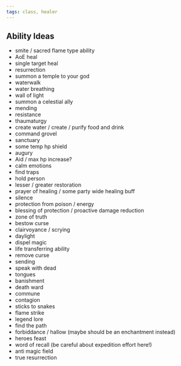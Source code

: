 ```yaml
---
tags: class, healer
---
```

## Ability Ideas
- smite / sacred flame type ability
- AoE heal
- single target heal
- resurrection
- summon a temple to your god
- waterwalk
- water breathing
- wall of light
- summon a celestial ally
- mending
- resistance
- thaumaturgy
- create water / create / purify food and drink
- command grovel
- sanctuary
- some temp hp shield
- augury
- Aid / max hp increase?
- calm emotions
- find traps
- hold person
- lesser / greater restoration
- prayer of healing / some party wide healing buff
- silence
- protection from poison / energy
- blessing of protection / proactive damage reduction
- zone of truth
- bestow curse
- clairvoyance / scrying
- daylight
- dispel magic
- life transferring ability
- remove curse
- sending
- speak with dead
- tongues
- banishment
- death ward
- commune
- contagion
- sticks to snakes
- flame strike
- legend lore
- find the path
- forbiddance / hallow (maybe should be an enchantment instead)
- heroes feast
- word of recall (be careful about expedition effort here!)
- anti magic field
- true resurrection